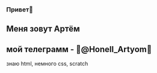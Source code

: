 ### Привет👋
## Меня зовут Артём
## мой телеграмм - 🔗@Honell_Artyom🔗
знаю html, немного css, scratch
